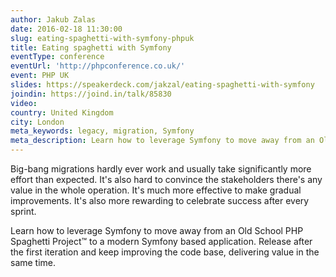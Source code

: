 ```yaml
---
author: Jakub Zalas
date: 2016-02-18 11:30:00
slug: eating-spaghetti-with-symfony-phpuk
title: Eating spaghetti with Symfony
eventType: conference
eventUrl: 'http://phpconference.co.uk/'
event: PHP UK
slides: https://speakerdeck.com/jakzal/eating-spaghetti-with-symfony
joindin: https://joind.in/talk/85830
video:
country: United Kingdom
city: London
meta_keywords: legacy, migration, Symfony
meta_description: Learn how to leverage Symfony to move away from an Old School PHP Spaghetti Project to a modern Symfony based application
---
```


Big-bang migrations hardly ever work and usually take significantly more effort than expected.
It's also hard to convince the stakeholders there's any value in the whole operation.
It's much more effective to make gradual improvements.
It's also more rewarding to celebrate success after every sprint.

Learn how to leverage Symfony to move away from an Old School PHP Spaghetti Project™
to a modern Symfony based application.
Release after the first iteration and keep improving the code base,
delivering value in the same time.

<script async class="speakerdeck-embed" data-id="4bfc4f8de9b643278adaaedc615749d7" data-ratio="1.77777777777778" src="//speakerdeck.com/assets/embed.js"></script>
